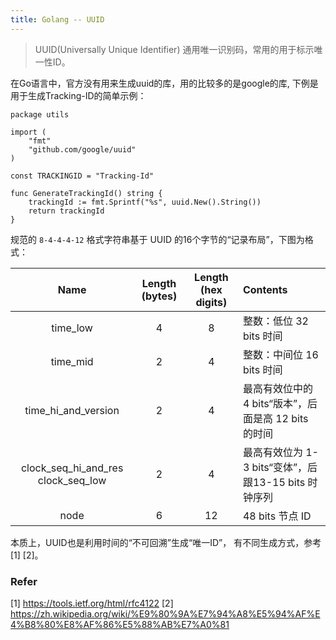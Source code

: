 ```yaml
---
title: Golang -- UUID
---
```




> UUID(Universally Unique Identifier) 通用唯一识别码，常用的用于标示唯一性ID。



在Go语言中，官方没有用来生成uuid的库，用的比较多的是google的库, 下例是用于生成Tracking-ID的简单示例：

```
package utils

import (
	"fmt"
	"github.com/google/uuid"
)

const TRACKINGID = "Tracking-Id"

func GenerateTrackingId() string {
	trackingId := fmt.Sprintf("%s", uuid.New().String())
	return trackingId
}
```



规范的 `8-4-4-4-12` 格式字符串基于 UUID 的16个字节的“记录布局”，下图为格式：

|                Name                | Length (bytes) | Length (hex digits) | Contents                                             |
| :--------------------------------: | :------------: | :-----------------: | :--------------------------------------------------- |
|              time_low              |       4        |          8          | 整数：低位 32 bits 时间                              |
|              time_mid              |       2        |          4          | 整数：中间位 16 bits 时间                            |
|        time_hi_and_version         |       2        |          4          | 最高有效位中的 4 bits“版本”，后面是高 12 bits 的时间 |
| clock_seq_hi_and_res clock_seq_low |       2        |          4          | 最高有效位为 1-3 bits“变体”，后跟13-15 bits 时钟序列 |
|                node                |       6        |         12          | 48 bits 节点 ID                                      |



本质上，UUID也是利用时间的“不可回溯”生成“唯一ID”， 有不同生成方式，参考[1] [2]。



### Refer

[1] https://tools.ietf.org/html/rfc4122
[2] https://zh.wikipedia.org/wiki/%E9%80%9A%E7%94%A8%E5%94%AF%E4%B8%80%E8%AF%86%E5%88%AB%E7%A0%81